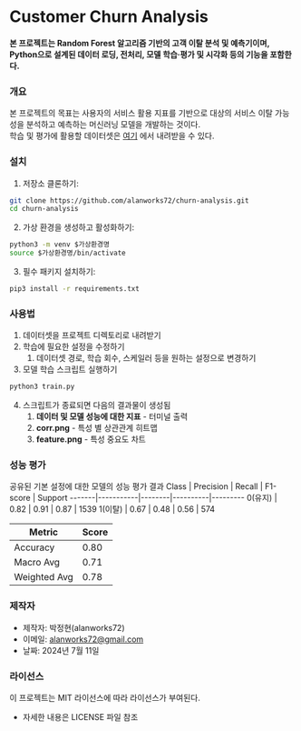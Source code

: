 # Customer Churn Analysis

**본 프로젝트는 Random Forest 알고리즘 기반의 고객 이탈 분석 및 예측기이며,**<br> 
**Python으로 설계된 데이터 로딩, 전처리, 모델 학습·평가 및 시각화 등의 기능을 포함한다.**


### 개요
본 프로젝트의 목표는 사용자의 서비스 활용 지표를 기반으로 대상의 서비스 이탈 가능성을 분석하고 예측하는 머신러닝 모델을 개발하는 것이다.<br>
학습 및 평가에 활용할 데이터셋은 [여기](https://www.kaggle.com/datasets/blastchar/telco-customer-churn) 에서 내려받을 수 있다.

### 설치
1. 저장소 클론하기:
```sh
git clone https://github.com/alanworks72/churn-analysis.git
cd churn-analysis
```
2. 가상 환경을 생성하고 활성화하기:
```sh
python3 -m venv $가상환경명
source $가상환경명/bin/activate
```
3. 필수 패키지 설치하기:
```sh
pip3 install -r requirements.txt
```

### 사용법
1. 데이터셋을 프로젝트 디렉토리로 내려받기
1. 학습에 필요한 설정을 수정하기
    1. 데이터셋 경로, 학습 회수, 스케일러 등을 원하는 설정으로 변경하기
1. 모델 학습 스크립트 실행하기
```sh
python3 train.py
```
4. 스크립트가 종료되면 다음의 결과물이 생성됨
    1. **데이터 및 모델 성능에 대한 지표** - 터미널 출력
    1. **corr.png** - 특성 별 상관관계 히트맵
    1. **feature.png** - 특성 중요도 차트

### 성능 평가
공유된 기본 설정에 대한 모델의 성능 평가 결과
Class | Precision | Recall | F1-score | Support
-------|-----------|--------|----------|---------
0(유지)     | 0.82      | 0.91   | 0.87     | 1539
1(이탈)     | 0.67      | 0.48   | 0.56     | 574

Metric       | Score
--------------|-------
Accuracy     | 0.80
Macro Avg    | 0.71
Weighted Avg | 0.78

### 제작자
- 제작자: 박정현(alanworks72)
- 이메일: alanworks72@gmail.com
- 날짜: 2024년 7월 11일

### 라이선스
이 프로젝트는 MIT 라이선스에 따라 라이선스가 부여된다.<br>
- 자세한 내용은 LICENSE 파일 참조